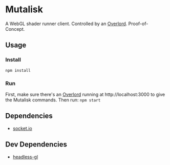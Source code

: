 # Mutalisk
A WebGL shader runner client. Controlled by an [Overlord](https://github.com/jim-toth/overlord). Proof-of-Concept.

## Usage
### Install
`npm install`
### Run
First, make sure there's an [Overlord](https://github.com/jim-toth/overlord) running at http://localhost:3000 to give the Mutalisk commands. Then run:
`npm start`

## Dependencies
* [socket.io](https://github.com/socketio/socket.io)

## Dev Dependencies
* [headless-gl](https://github.com/stackgl/headless-gl)

